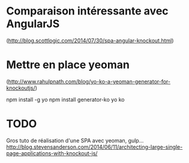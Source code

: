 
# Comparaison intéressante avec AngularJS
(http://blog.scottlogic.com/2014/07/30/spa-angular-knockout.html)


# Mettre en place yeoman
(http://www.rahulpnath.com/blog/yo-ko-a-yeoman-generator-for-knockoutjs/)

npm install -g yo
npm install generator-ko
yo ko



# TODO 

Gros tuto de réalisation d'une SPA avec yeoman, gulp...
http://blog.stevensanderson.com/2014/06/11/architecting-large-single-page-applications-with-knockout-js/
